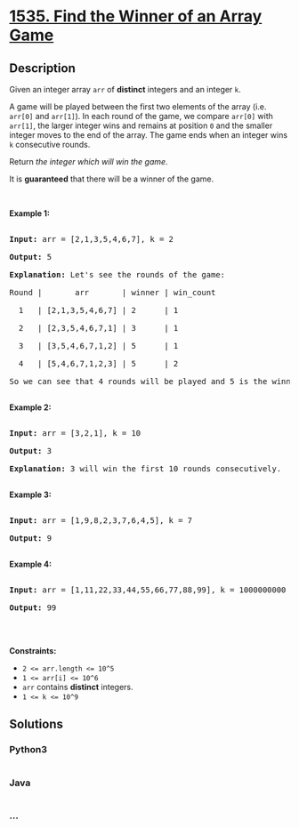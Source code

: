 # [1535. Find the Winner of an Array Game](https://leetcode.com/problems/find-the-winner-of-an-array-game)



## Description

<p>Given an integer array <code>arr</code> of <strong>distinct</strong> integers and an integer <code>k</code>.</p>



<p>A game will be played between the first two elements of the array (i.e. <code>arr[0]</code> and <code>arr[1]</code>). In each round of the game, we compare <code>arr[0]</code> with <code>arr[1]</code>, the larger integer&nbsp;wins and remains at position <code>0</code> and the smaller integer moves to the end of the array. The game ends when an integer wins <code>k</code> consecutive rounds.</p>



<p>Return <em>the integer which will win the game</em>.</p>



<p>It is <strong>guaranteed</strong> that there will be a winner of the game.</p>



<p>&nbsp;</p>

<p><strong>Example 1:</strong></p>



<pre>

<strong>Input:</strong> arr = [2,1,3,5,4,6,7], k = 2

<strong>Output:</strong> 5

<strong>Explanation:</strong> Let&#39;s see the rounds of the game:

Round |       arr       | winner | win_count

  1   | [2,1,3,5,4,6,7] | 2      | 1

  2   | [2,3,5,4,6,7,1] | 3      | 1

  3   | [3,5,4,6,7,1,2] | 5      | 1

  4   | [5,4,6,7,1,2,3] | 5      | 2

So we can see that 4 rounds will be played and 5 is the winner because it wins 2 consecutive games.

</pre>



<p><strong>Example 2:</strong></p>



<pre>

<strong>Input:</strong> arr = [3,2,1], k = 10

<strong>Output:</strong> 3

<strong>Explanation:</strong> 3 will win the first 10 rounds consecutively.

</pre>



<p><strong>Example 3:</strong></p>



<pre>

<strong>Input:</strong> arr = [1,9,8,2,3,7,6,4,5], k = 7

<strong>Output:</strong> 9

</pre>



<p><strong>Example 4:</strong></p>



<pre>

<strong>Input:</strong> arr = [1,11,22,33,44,55,66,77,88,99], k = 1000000000

<strong>Output:</strong> 99

</pre>



<p>&nbsp;</p>

<p><strong>Constraints:</strong></p>



<ul>
	<li><code>2 &lt;= arr.length &lt;= 10^5</code></li>
	<li><code>1 &lt;= arr[i] &lt;= 10^6</code></li>
	<li><code>arr</code> contains <b>distinct</b>&nbsp;integers.</li>
	<li><code>1 &lt;= k &lt;= 10^9</code></li>
</ul>

## Solutions

<!-- tabs:start -->

### **Python3**

```python

```

### **Java**

```java

```

### **...**

```

```

<!-- tabs:end -->

